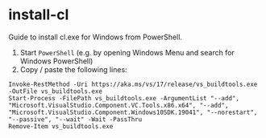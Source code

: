 # install-cl

Guide to install cl.exe for Windows from PowerShell.

1. Start `PowerShell` (e.g. by opening Windows Menu and search for Windows PowerShell)
2. Copy / paste the following lines:
```
Invoke-RestMethod -Uri https://aka.ms/vs/17/release/vs_buildtools.exe -OutFile vs_buildtools.exe
Start-Process -FilePath vs_buildtools.exe -ArgumentList "--add", "Microsoft.VisualStudio.Component.VC.Tools.x86.x64", "--add", "Microsoft.VisualStudio.Component.Windows10SDK.19041", "--norestart", "--passive", "--wait" -Wait -PassThru
Remove-Item vs_buildtools.exe
```
